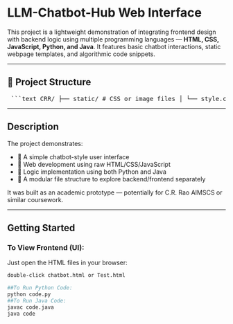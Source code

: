 # LLM-Chatbot-Hub Web Interface

This project is a lightweight demonstration of integrating frontend design with backend logic using multiple programming languages — **HTML, CSS, JavaScript, Python, and Java**. It features basic chatbot interactions, static webpage templates, and algorithmic code snippets.

---

## 📁 Project Structure

<pre> ```text CRR/ ├── static/ # CSS or image files │ └── style.css ├── templates/ # HTML templates (if using Flask/Django) │ └── index.html ├── code.py # Python logic (possibly backend or algorithm) ├── code.java # Java logic or experimental backend ├── CRR.js # JavaScript for interactivity ├── chatbot.html # Chatbot interface ├── CRAO.html # Info or landing page ├── rtp.html # Possibly related to real-time processing ├── Test.html # Testing interface ├── .gitignore # Ignored files config └── README.md # Project documentation ``` </pre>



---

##  Description

The project demonstrates:
- 🔹 A simple chatbot-style user interface
- 🔹 Web development using raw HTML/CSS/JavaScript
- 🔹 Logic implementation using both Python and Java
- 🔹 A modular file structure to explore backend/frontend separately

It was built as an academic prototype — potentially for C.R. Rao AIMSCS or similar coursework.

---

##  Getting Started

###  To View Frontend (UI):
Just open the HTML files in your browser:
```bash
double-click chatbot.html or Test.html

##To Run Python Code:
python code.py
##To Run Java Code:
javac code.java
java code


